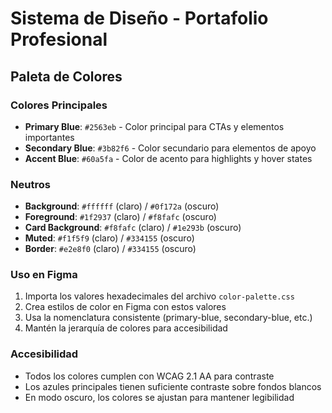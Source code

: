 # Sistema de Diseño - Portafolio Profesional

## Paleta de Colores

### Colores Principales

- **Primary Blue**: `#2563eb` - Color principal para CTAs y elementos importantes
- **Secondary Blue**: `#3b82f6` - Color secundario para elementos de apoyo
- **Accent Blue**: `#60a5fa` - Color de acento para highlights y hover states

### Neutros

- **Background**: `#ffffff` (claro) / `#0f172a` (oscuro)
- **Foreground**: `#1f2937` (claro) / `#f8fafc` (oscuro)
- **Card Background**: `#f8fafc` (claro) / `#1e293b` (oscuro)
- **Muted**: `#f1f5f9` (claro) / `#334155` (oscuro)
- **Border**: `#e2e8f0` (claro) / `#334155` (oscuro)

### Uso en Figma

1. Importa los valores hexadecimales del archivo `color-palette.css`
2. Crea estilos de color en Figma con estos valores
3. Usa la nomenclatura consistente (primary-blue, secondary-blue, etc.)
4. Mantén la jerarquía de colores para accesibilidad

### Accesibilidad

- Todos los colores cumplen con WCAG 2.1 AA para contraste
- Los azules principales tienen suficiente contraste sobre fondos blancos
- En modo oscuro, los colores se ajustan para mantener legibilidad
